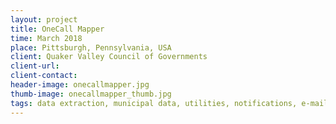 ```yaml
---
layout: project
title: OneCall Mapper
time: March 2018
place: Pittsburgh, Pennsylvania, USA
client: Quaker Valley Council of Governments
client-url: 
client-contact: 
header-image: onecallmapper.jpg
thumb-image: onecallmapper_thumb.jpg
tags: data extraction, municipal data, utilities, notifications, e-mail, web map
---
```


